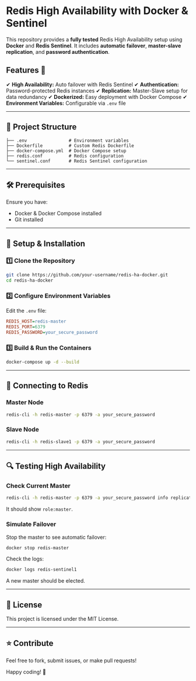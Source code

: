 # Redis High Availability with Docker & Sentinel

This repository provides a **fully tested** Redis High Availability setup using **Docker** and **Redis Sentinel**. It includes **automatic failover**, **master-slave replication**, and **password authentication**.

## Features 🚀
✔ **High Availability:** Auto failover with Redis Sentinel
✔ **Authentication:** Password-protected Redis instances
✔ **Replication:** Master-Slave setup for data redundancy
✔ **Dockerized:** Easy deployment with Docker Compose
✔ **Environment Variables:** Configurable via `.env` file

---

## 📂 Project Structure
```
├── .env                # Environment variables
├── Dockerfile          # Custom Redis Dockerfile
├── docker-compose.yml  # Docker Compose setup
├── redis.conf          # Redis configuration
└── sentinel.conf       # Redis Sentinel configuration
```

---

## 🛠️ Prerequisites
Ensure you have:
- Docker & Docker Compose installed
- Git installed

---

## 🚀 Setup & Installation
### **1️⃣ Clone the Repository**
```sh
git clone https://github.com/your-username/redis-ha-docker.git
cd redis-ha-docker
```

### **2️⃣ Configure Environment Variables**
Edit the `.env` file:
```ini
REDIS_HOST=redis-master
REDIS_PORT=6379
REDIS_PASSWORD=your_secure_password
```

### **3️⃣ Build & Run the Containers**
```sh
docker-compose up -d --build
```

---

## 🔌 Connecting to Redis
### **Master Node**
```sh
redis-cli -h redis-master -p 6379 -a your_secure_password
```

### **Slave Node**
```sh
redis-cli -h redis-slave1 -p 6379 -a your_secure_password
```

---

## 🔍 Testing High Availability
### **Check Current Master**
```sh
redis-cli -h redis-master -p 6379 -a your_secure_password info replication
```
It should show `role:master`.

### **Simulate Failover**
Stop the master to see automatic failover:
```sh
docker stop redis-master
```
Check the logs:
```sh
docker logs redis-sentinel1
```
A new master should be elected.

---

## 📜 License
This project is licensed under the MIT License.

---

## ⭐ Contribute
Feel free to fork, submit issues, or make pull requests!

Happy coding! 🚀